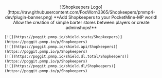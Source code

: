 <p align="center">
    ![Shopkeepers Logo](https://raw.githubusercontent.com/FoxWorn3365/Shopkeepers/pmmp4-dev/plugin-banner.png)
    **Add Shopkeepers to your PocketMine-MP world! Allow the creation of simple barter stores between players or create adminshops!**

    [![](https://poggit.pmmp.io/shield.state/Shopkeepers)](https://poggit.pmmp.io/p/Shopkeepers)
    [![](https://poggit.pmmp.io/shield.api/Shopkeepers)](https://poggit.pmmp.io/p/Shopkeepers)
    [![](https://poggit.pmmp.io/shield.dl.total/Shopkeepers)](https://poggit.pmmp.io/p/Shopkeepers)
    [![](https://poggit.pmmp.io/shield.dl/Shopkeepers)](https://poggit.pmmp.io/p/Shopkeepers)
</p>